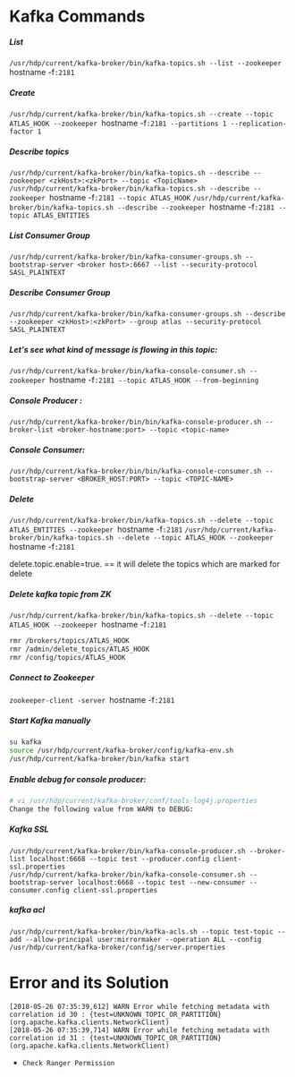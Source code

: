 # Kafka Commands

##### List
`/usr/hdp/current/kafka-broker/bin/kafka-topics.sh --list --zookeeper `hostname -f`:2181`

##### Create
`/usr/hdp/current/kafka-broker/bin/kafka-topics.sh --create --topic ATLAS_HOOK --zookeeper `hostname -f`:2181 --partitions 1 --replication-factor 1`

##### Describe topics
`/usr/hdp/current/kafka-broker/bin/kafka-topics.sh --describe --zookeeper <zkHost>:<zkPort> --topic <TopicName>`
`/usr/hdp/current/kafka-broker/bin/kafka-topics.sh --describe --zookeeper `hostname -f`:2181 --topic ATLAS_HOOK`
`/usr/hdp/current/kafka-broker/bin/kafka-topics.sh --describe --zookeeper `hostname -f`:2181 --topic ATLAS_ENTITIES`

##### List Consumer Group
`/usr/hdp/current/kafka-broker/bin/kafka-consumer-groups.sh --bootstrap-server <broker host>:6667 --list --security-protocol SASL_PLAINTEXT` 

##### Describe Consumer Group
`/usr/hdp/current/kafka-broker/bin/kafka-consumer-groups.sh --describe --zookeeper <zkHost>:<zkPort> --group atlas --security-protocol SASL_PLAINTEXT`

##### Let's see what kind of message is flowing in this topic:
`/usr/hdp/current/kafka-broker/bin/kafka-console-consumer.sh --zookeeper `hostname -f`:2181 --topic ATLAS_HOOK --from-beginning`

##### Console Producer :
`/usr/hdp/current/kafka-broker/bin/bin/kafka-console-producer.sh --broker-list <broker-hostname:port> --topic <topic-name>`

##### Console Consumer:
`/usr/hdp/current/kafka-broker/bin/bin/kafka-console-consumer.sh --bootstrap-server <BROKER_HOST:PORT> --topic <TOPIC-NAME>`

##### Delete
`/usr/hdp/current/kafka-broker/bin/kafka-topics.sh --delete --topic ATLAS_ENTITIES --zookeeper `hostname -f`:2181`
`/usr/hdp/current/kafka-broker/bin/kafka-topics.sh --delete --topic ATLAS_HOOK --zookeeper `hostname -f`:2181`

delete.topic.enable=true. == it will delete the topics which are marked for delete

##### Delete kafka topic from ZK

`/usr/hdp/current/kafka-broker/bin/kafka-topics.sh --delete --topic ATLAS_HOOK --zookeeper `hostname -f`:2181`
```bash
rmr /brokers/topics/ATLAS_HOOK
rmr /admin/delete_topics/ATLAS_HOOK
rmr /config/topics/ATLAS_HOOK
```

##### Connect to Zookeeper
`zookeeper-client -server `hostname -f`:2181`

#####  Start Kafka manually
```bash
su kafka
source /usr/hdp/current/kafka-broker/config/kafka-env.sh
/usr/hdp/current/kafka-broker/bin/kafka start
```

##### Enable debug for console producer:
```sh
# vi /usr/hdp/current/kafka-broker/conf/tools-log4j.properties
Change the following value from WARN to DEBUG:
```

##### Kafka SSL
```
/usr/hdp/current/kafka-broker/bin/kafka-console-producer.sh --broker-list localhost:6668 --topic test --producer.config client-ssl.properties
/usr/hdp/current/kafka-broker/bin/kafka-console-consumer.sh --bootstrap-server localhost:6668 --topic test --new-consumer --consumer.config client-ssl.properties
```

##### kafka acl

`/usr/hdp/current/kafka-broker/bin/kafka-acls.sh --topic test-topic --add --allow-principal user:mirrormaker --operation ALL --config /usr/hdp/current/kafka-broker/config/server.properties`


# Error and its Solution

```
[2018-05-26 07:35:39,612] WARN Error while fetching metadata with correlation id 30 : {test=UNKNOWN_TOPIC_OR_PARTITION} (org.apache.kafka.clients.NetworkClient)
[2018-05-26 07:35:39,714] WARN Error while fetching metadata with correlation id 31 : {test=UNKNOWN_TOPIC_OR_PARTITION} (org.apache.kafka.clients.NetworkClient)
```
* `Check Ranger Permission`

